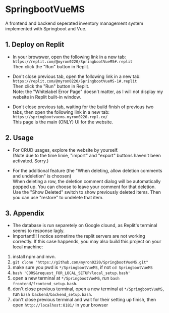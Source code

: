 # SpringbootVueMS
A frontend and backend seperated inventory management system implemented with Springboot and Vue.

## 1. Deploy on Replit
- In your browswer, open the following link in a new tab:  
`https://replit.com/@myron0220/SpringbootVueMS#.replit`  
Then click the "Run" button in Replit.  

- Don't close previous tab, open the following link in a new tab:  
`https://replit.com/@myron0220/SpringbootVueMS-1#.replit`  
Then click the "Run" button in Replit.  
Note: the "Whitelabel Error Page" doesn't matter, as I will not display my website in Replit built-in window.

- Don't close previous tab, waiting for the build finish of previous two tabs, then open the following link in a new tab:  
`https://springbootvuems.myron0220.repl.co/`  
This page is the main (ONLY) UI for the website.

## 2. Usage
- For CRUD usages, explore the website by yourself.  
(Note due to the time limie, "import" and "export" buttons haven't been activated. Sorry.)  

- For the additional feature (the "When deleting, allow deletion comments and undeletion" is choosen)  
When deleting a row, the deletion comment dialog will be automatically popped up. You can choose to leave your comment for that deletion.  
Use the "Show Deleted" switch to show previously deleted items. Then you can use "restore" to undelete that item.

## 3. Appendix
- The database is run separetely on Google clound, as Replit's terminal seems to response lagly.
- Important!!! I notice sometime the replit servers are not working correctly. If this case happends, you may also build this project on your local machine:  
1. install npm and mvn.
2. `git clone "https://github.com/myron0220/SpringbootVueMS.git"`
3. make sure you pwd is `*/SpringbootVueMS`, if not `cd SpringbootVueMS`
4. `bash 'CORS&request_FOR_LOCAL_SETUP/local_setup.bash'`
5. open a new terminal at `*/SpringbootVueMS`, run `bash frontend/frontend_setup.bash`.
6. don't close previous terminal, open a new terminal at `*/SpringbootVueMS`, run `bash backend/backend_setup.bash`.
7. don't close previous terminal and wait for their setting up finish, then open `http://localhost:8181/` in your browser
